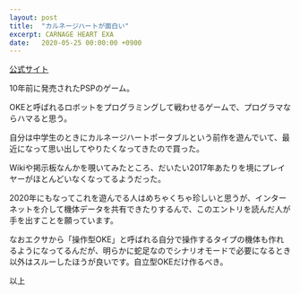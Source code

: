 ```yaml
---
layout: post
title:  "カルネージハートが面白い"
excerpt: CARNAGE HEART EXA
date:   2020-05-25 00:00:00 +0900
---
```


[公式サイト](https://www.artdink.co.jp/japanese/title/che/)

10年前に発売されたPSPのゲーム。

OKEと呼ばれるロボットをプログラミングして戦わせるゲームで、プログラマならハマると思う。

自分は中学生のときにカルネージハートポータブルという前作を遊んでいて、最近になって思い出してやりたくなってきたので買った。

Wikiや掲示板なんかを覗いてみたところ、だいたい2017年あたりを境にプレイヤーがほとんどいなくなってるようだった。

2020年にもなってこれを遊んでる人はめちゃくちゃ珍しいと思うが、インターネットを介して機体データを共有できたりするんで、このエントリを読んだ人が手を出すことを願っています。

なおエクサから「操作型OKE」と呼ばれる自分で操作するタイプの機体も作れるようになってるんだが、明らかに蛇足なのでシナリオモードで必要になるとき以外はスルーしたほうが良いです。自立型OKEだけ作るべき。

以上
